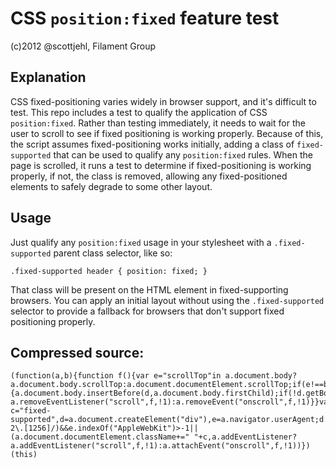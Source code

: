 # CSS `position:fixed` feature test

(c)2012 @scottjehl, Filament Group

## Explanation

CSS fixed-positioning varies widely in browser support, and it's difficult to test. This repo includes a test to qualify the application of CSS <code>position:fixed</code>. Rather than testing immediately, it needs to wait for the user to scroll to see if fixed positioning is working properly. Because of this, the script assumes fixed-positioning works initially, adding a class of `fixed-supported` that can be used to qualify any `position:fixed` rules. When the page is scrolled, it runs a test to determine if fixed-positioning is working properly, if not, the class is removed, allowing any fixed-positioned elements to safely degrade to some other layout.

## Usage

Just qualify any `position:fixed` usage in your stylesheet with a `.fixed-supported` parent class selector, like so:

    .fixed-supported header { position: fixed; }

That class will be present on the HTML element in fixed-supporting browsers. You can apply an initial layout without using the `.fixed-supported` selector to provide a fallback for browsers that don't support fixed positioning properly.

## Compressed source:

	(function(a,b){function f(){var e="scrollTop"in a.document.body?a.document.body.scrollTop:a.document.documentElement.scrollTop;if(e!==b&&e>0&&a.document.body){a.document.body.insertBefore(d,a.document.body.firstChild);if(!d.getBoundingClientRect||d.getBoundingClientRect().top!==0)a.document.documentElement.className=a.document.documentElement.className.replace(c,"");a.document.body.removeChild(d),a.removeEventListener?a.removeEventListener("scroll",f,!1):a.removeEvent("onscroll",f,!1)}}var c="fixed-supported",d=a.document.createElement("div"),e=a.navigator.userAgent;d.style.position="fixed",d.style.top=0,e.match(/Android 2\.[1256]/)&&e.indexOf("AppleWebKit")>-1||(a.document.documentElement.className+=" "+c,a.addEventListener?a.addEventListener("scroll",f,!1):a.attachEvent("onscroll",f,!1))})(this)
